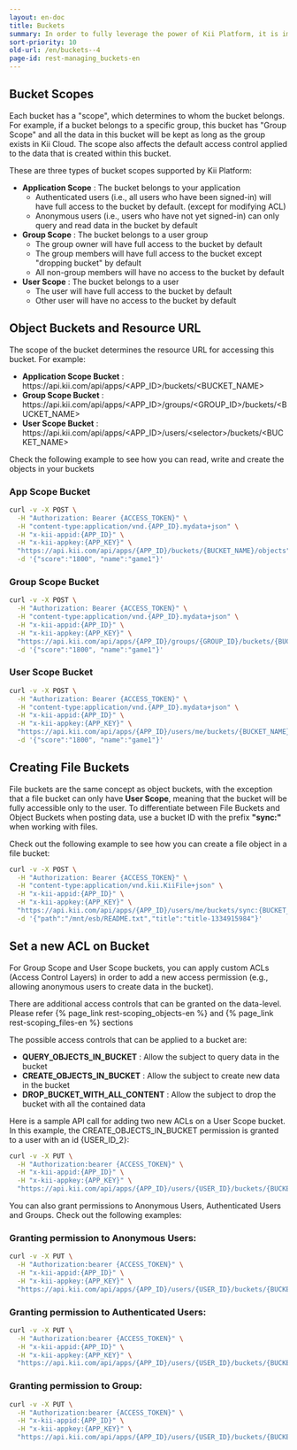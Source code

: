 ```yaml
---
layout: en-doc
title: Buckets
summary: In order to fully leverage the power of Kii Platform, it is important to understand the concept of "buckets". The best way to understand a bucket in this sense is to imagine a virtual bucket floating in Kii Cloud. There can be any number of buckets belonging to the application, a user or a group. They are defined by the developer, and hold all data objects and files. A great way to understand is to try it yourself! So read on for some examples...
sort-priority: 10
old-url: /en/buckets--4
page-id: rest-managing_buckets-en
---
```

## Bucket Scopes

Each bucket has a "scope", which determines to whom the bucket belongs.  For example, if a bucket belongs to a specific group, this bucket has "Group Scope" and all the data in this bucket will be kept as long as the group exists in Kii Cloud.  The scope also affects the default access control applied to the data that is created within this bucket.

These are three types of bucket scopes supported by Kii Platform:

* **Application Scope** : The bucket belongs to your application
    * Authenticated users (i.e., all users who have been signed-in) will have full access to the bucket by default. (except for modifying ACL)
    * Anonymous users (i.e., users who have not yet signed-in) can only query and read data in the bucket by default
* **Group Scope** : The bucket belongs to a user group
    * The group owner will have full access to the bucket by default
    * The group members will have full access to the bucket except "dropping bucket" by default
    * All non-group members will have no access to the bucket by default
* **User Scope** : The bucket belongs to a user
    * The user will have full access to the bucket by default
    * Other user will have no access to the bucket by default

## Object Buckets and Resource URL

The scope of the bucket determines the resource URL for accessing this bucket. For example:

* **Application Scope Bucket** : https\://api.kii.com/api/apps/\<APP\_ID\>/buckets/\<BUCKET\_NAME\>
* **Group Scope Bucket** : https\://api.kii.com/api/apps/\<APP\_ID\>/groups/\<GROUP\_ID\>/buckets/\<BUCKET\_NAME\>
* **User Scope Bucket** : https\://api.kii.com/api/apps/\<APP\_ID\>/users/\<selector\>/buckets/\<BUCKET\_NAME\>

Check the following example to see how you can read, write and create the objects in your buckets

### App Scope Bucket

```sh
curl -v -X POST \
  -H "Authorization: Bearer {ACCESS_TOKEN}" \
  -H "content-type:application/vnd.{APP_ID}.mydata+json" \
  -H "x-kii-appid:{APP_ID}" \
  -H "x-kii-appkey:{APP_KEY}" \
  "https://api.kii.com/api/apps/{APP_ID}/buckets/{BUCKET_NAME}/objects" \
  -d '{"score":"1800", "name":"game1"}'
```

### Group Scope Bucket

```sh
curl -v -X POST \
  -H "Authorization: Bearer {ACCESS_TOKEN}" \
  -H "content-type:application/vnd.{APP_ID}.mydata+json" \
  -H "x-kii-appid:{APP_ID}" \
  -H "x-kii-appkey:{APP_KEY}" \
  "https://api.kii.com/api/apps/{APP_ID}/groups/{GROUP_ID}/buckets/{BUCKET_NAME}/objects" \
  -d '{"score":"1800", "name":"game1"}'
```

### User Scope Bucket

```sh
curl -v -X POST \
  -H "Authorization: Bearer {ACCESS_TOKEN}" \
  -H "content-type:application/vnd.{APP_ID}.mydata+json" \
  -H "x-kii-appid:{APP_ID}" \
  -H "x-kii-appkey:{APP_KEY}" \
  "https://api.kii.com/api/apps/{APP_ID}/users/me/buckets/{BUCKET_NAME}/objects" \
  -d '{"score":"1800", "name":"game1"}'
```

## Creating File Buckets

File buckets are the same concept as object buckets, with the exception that a file bucket can only have **User Scope**, meaning that the bucket will be fully accessible only to the user. To differentiate between File Buckets and Object Buckets when posting data, use a bucket ID with the prefix **"sync:"** when working with files.

Check out the following example to see how you can create a file object in a file bucket:

```sh
curl -v -X POST \
  -H "Authorization: Bearer {ACCESS_TOKEN}" \
  -H "content-type:application/vnd.kii.KiiFile+json" \
  -H "x-kii-appid:{APP_ID}" \
  -H "x-kii-appkey:{APP_KEY}" \
  "https://api.kii.com/api/apps/{APP_ID}/users/me/buckets/sync:{BUCKET_NAME}/objects" \
  -d '{"path":"/mnt/esb/README.txt","title":"title-1334915984"}'
```

## Set a new ACL on Bucket

For Group Scope and User Scope buckets, you can apply custom ACLs (Access Control Layers) in order to add a new access permission (e.g., allowing anonymous users to create data in the bucket).

<p class="callout">There are additional access controls that can be granted on the data-level. Please refer {% page_link rest-scoping_objects-en %} and {% page_link rest-scoping_files-en %} sections</p>

The possible access controls that can be applied to a bucket are:

* **QUERY\_OBJECTS\_IN\_BUCKET** : Allow the subject to query data in the bucket
* **CREATE\_OBJECTS\_IN\_BUCKET** : Allow the subject to create new data in the bucket
* **DROP\_BUCKET\_WITH\_ALL\_CONTENT** : Allow the subject to drop the bucket with all the contained data

Here is a sample API call for adding two new ACLs on a User Scope bucket.  In this example, the CREATE\_OBJECTS\_IN\_BUCKET permission is granted to a user with an id {USER\_ID\_2}:

```sh
curl -v -X PUT \
  -H "Authorization:bearer {ACCESS_TOKEN}" \
  -H "x-kii-appid:{APP_ID}" \
  -H "x-kii-appkey:{APP_KEY}" \
  "https://api.kii.com/api/apps/{APP_ID}/users/{USER_ID}/buckets/{BUCKET_NAME}/acl/CREATE_OBJECTS_IN_BUCKET/UserID:{USER_ID_2}"
```

You can also grant permissions to Anonymous Users, Authenticated Users and Groups.  Check out the following examples:

### Granting permission to Anonymous Users:

```sh
curl -v -X PUT \
  -H "Authorization:bearer {ACCESS_TOKEN}" \
  -H "x-kii-appid:{APP_ID}" \
  -H "x-kii-appkey:{APP_KEY}" \
  "https://api.kii.com/api/apps/{APP_ID}/users/{USER_ID}/buckets/{BUCKET_NAME}/acl/CREATE_OBJECTS_IN_BUCKET/UserID:ANONYMOUS_USER"
```

### Granting permission to Authenticated Users:

```sh
curl -v -X PUT \
  -H "Authorization:bearer {ACCESS_TOKEN}" \
  -H "x-kii-appid:{APP_ID}" \
  -H "x-kii-appkey:{APP_KEY}" \
  "https://api.kii.com/api/apps/{APP_ID}/users/{USER_ID}/buckets/{BUCKET_NAME}/acl/CREATE_OBJECTS_IN_BUCKET/UserID:ANY_AUTHENTICATED_USER"
```

### Granting permission to Group:

```sh
curl -v -X PUT \
  -H "Authorization:bearer {ACCESS_TOKEN}" \
  -H "x-kii-appid:{APP_ID}" \
  -H "x-kii-appkey:{APP_KEY}" \
  "https://api.kii.com/api/apps/{APP_ID}/users/{USER_ID}/buckets/{BUCKET_NAME}/acl/CREATE_OBJECTS_IN_BUCKET/GroupID:{GROUP_ID}"
```
